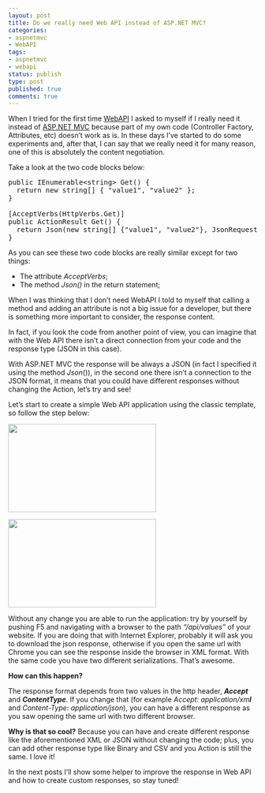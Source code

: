 ```yaml
---
layout: post
title: Do we really need Web API instead of ASP.NET MVC?
categories:
- aspnetmvc
- WebAPI
tags:
- aspnetmvc
- webapi
status: publish
type: post
published: true
comments: true
---
```

When I tried for the first time <a href="http://tostring.it/tag/webapi/">WebAPI</a> I asked to myself if I really need it instead of <a href="http://tostring.it/tag/aspnetmvc/">ASP.NET MVC</a> because part of my own code (Controller Factory, Attributes, etc) doesn’t work as is.
In these days I’ve started to do some experiments and, after that, I can say that we really need it for many reason, one of this is absolutely the content negotiation.

Take a look at the two code blocks below:
<pre class="brush: csharp; gutter: true">public IEnumerable&lt;string&gt; Get() {
  return new string[] { &quot;value1&quot;, &quot;value2&quot; };
}

[AcceptVerbs(HttpVerbs.Get)]
public ActionResult Get() {
  return Json(new string[] {&quot;value1&quot;, &quot;value2&quot;}, JsonRequestBehavior.AllowGet);
}</pre>
As you can see these two code blocks are really similar except for two things:
<ul>
	<li>The attribute <em>AcceptVerbs</em>;</li>
	<li>The method <em>Json()</em> in the return statement;</li>
</ul>
When I was thinking that I don’t need WebAPI I told to myself that calling a method and adding an attribute is not a big issue for a developer, but there is something more important to consider, the response content.

In fact, if you look the code from another point of view, you can imagine that with the Web API there isn’t a direct connection from your code and the response type (JSON in this case).

With ASP.NET MVC the response will be always a JSON (in fact I specified it using the method <em>Json</em>()), in the second one there isn’t a connection to the JSON format, it means that you could have different responses without changing the Action, let’s try and see!

Let’s start to create a simple Web API application using the classic template, so follow the step below:

<a href="{{ site.url }}/assets/2012/07/WebAPI001.png"><img class="alignnone size-medium wp-image-578" title="WebAPI001" src="{{ site.url }}/assets/2012/07/WebAPI001-300x179.png" alt="" width="300" height="179" /></a>

<a href="{{ site.url }}/assets/2012/07/WebAPI002.png"><img class="alignnone size-medium wp-image-579" title="WebAPI002" src="{{ site.url }}/assets/2012/07/WebAPI002-300x179.png" alt="" width="300" height="179" /></a>

Without any change you are able to run the application: try by yourself by pushing F5 and navigating with a browser to the path <em>“/api/values”</em> of your website.
If you are doing that with Internet Explorer, probably it will ask you to download the json response, otherwise if you open the same url with Chrome you can see the response inside the browser in XML format.
With the same code you have two different serializations. That’s awesome.

<strong>How can this happen?</strong>

The response format depends from two values in the http header, <em><strong>Accept</strong> </em>and <em><strong>ContentType</strong></em>. If you change that (for example <em>Accept: application/xm<strong>l</strong></em> and <em>Content-Type: application/json</em>), you can have a different response as you saw opening the same url with two different browser.

<strong>Why is that so cool?</strong>
Because you can have and create different response like the aforementioned XML or JSON without changing the code; plus, you can add other response type like Binary and CSV and you Action is still the same.
I love it!

In the next posts I’ll show some helper to improve the response in Web API and how to create custom responses, so stay tuned!
